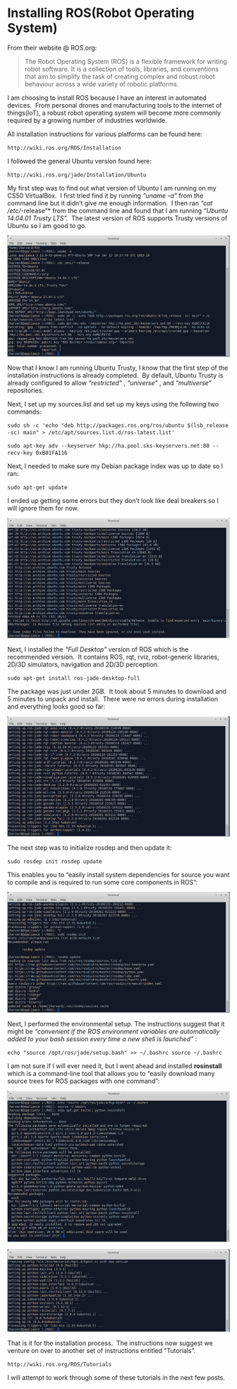 # Installing ROS(Robot Operating System)

From their website @ ROS.org:    

>The Robot Operating System (ROS) is a flexible framework for writing robot software. It is a collection of tools, libraries, and conventions that aim to simplify the task of creating complex and robust robot behaviour across a wide variety of robotic platforms.     


I am choosing to install ROS because I have an interest in automated devices.  From personal drones and manufacturing tools to the internet of things(IoT), a robust robot operating system will become more commonly required by a growing number of industries worldwide.    


All installation instructions for various platforms can be found here:

```
http://wiki.ros.org/ROS/Installation
```

I followed the general Ubuntu version found here:

```
http://wiki.ros.org/jade/Installation/Ubuntu
```

My first step was to find out what version of Ubuntu I am running on my CS50 VirtualBox.  I first tried find it by running *“uname -a”* from the command line but it didn’t give me enough information.  I then ran *“cat /etc/*-release”* from the command line and found that I am running *“Ubuntu 14.04.01 Trusty LTS”.*  The latest version of ROS supports Trusty versions of Ubuntu so I am good to go.


![Screen1](https://raw.githubusercontent.com/wsc2016/cmpt395-assignment-one/master/images/screen1.png)



Now that I know I am running Ubuntu Trusty, I know that the first step of the installation instructions is already completed.  By default, Ubuntu Trusty is already configured to allow *"restricted"* , *"universe"* , and *"multiverse"* repositories.

Next, I set up my sources.list and set up my keys using the following two commands:

```
sudo sh -c 'echo "deb http://packages.ros.org/ros/ubuntu $(lsb_release -sc) main" > /etc/apt/sources.list.d/ros-latest.list'

```
```
sudo apt-key adv --keyserver hkp://ha.pool.sks-keyservers.net:80 --recv-key 0xB01FA116
```

Next, I needed to make sure my Debian package index was up to date so I ran: 

```
sudo apt-get update
```

I ended up getting some errors but they don’t look like deal breakers so I will ignore them for now.


![Screen2](https://raw.githubusercontent.com/wsc2016/cmpt395-assignment-one/master/images/screen2.png)



Next, I installed the *“Full Desktop”* version of ROS which is the recommended version.  It contains ROS, rqt, rviz, robot-generic libraries, 2D/3D simulators, navigation and 2D/3D perception.

```
sudo apt-get install ros-jade-desktop-full
```

The package was just under 2GB.  It took about 5 minutes to download and 5 minutes to unpack and install.  There were no errors during installation and everything looks good so far:

![Screen4](https://raw.githubusercontent.com/wsc2016/cmpt395-assignment-one/master/images/screen4.png)


The next step was to initialize rosdep and then update it:

```
sudo rosdep init rosdep update
```

This enables you to “easily install system dependencies for source you want to compile and is required to run some core components in ROS”:

![Screen5](https://raw.githubusercontent.com/wsc2016/cmpt395-assignment-one/master/images/screen5.png)


Next, I performed the environmental setup. The instructions suggest that it might be *“convenient if the ROS environment variables are automatically added to your bash session every time a new shell is launched”* :

```
echo "source /opt/ros/jade/setup.bash" >> ~/.bashrc source ~/.bashrc
```

I am not sure if I will ever need it, but I went ahead and installed **rosinstall** which is a command-line tool that allows you to “easily download many source trees for ROS packages with one command”:

 
![Screen6](https://raw.githubusercontent.com/wsc2016/cmpt395-assignment-one/master/images/screen6.png)    


![Screen7](https://raw.githubusercontent.com/wsc2016/cmpt395-assignment-one/master/images/screen7.png)    



That is it for the installation process.  The instructions now suggest we venture on over to another set of instructions entitled “Tutorials”.

```
http://wiki.ros.org/ROS/Tutorials
```

I will attempt to work through some of these tutorials in the next few posts.
